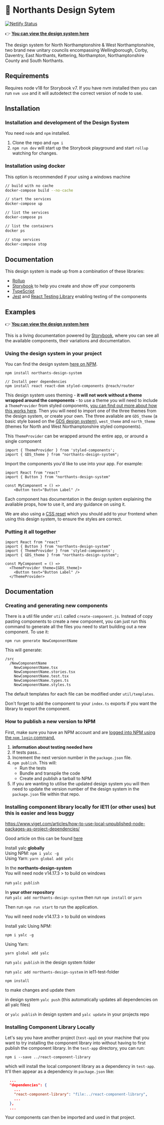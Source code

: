 # 🎨 Northants Design Sytem

[![Netlify Status](https://api.netlify.com/api/v1/badges/19c44b04-97ec-4066-84f8-fd7106d00996/deploy-status)](https://app.netlify.com/sites/elated-pasteur-e85c66/deploys)

👉 **[You can view the design system here](https://northants-design-system.netlify.app)**

The design system for North Northamptonshire & West Northamptonshire, two brand new unitary councils encompassing Wellingborough, Corby, Daventry, East Northants, Kettering, Northampton, Northamptonshire County and South Northants.

## Requirements

Requires node v18 for Storybook v7. If you have nvm installed then you can run `nvm use` and it will autodetect the correct version of node to use.

## Installation

### Installation and development of the Design System

You need `node` and `npm` installed.

1. Clone the repo and `npm i`
2. `npm run dev` will start up the Storybook playground and start `rollup` watching for changes.

### Installation using docker

This option is recommended if your using a windows machine

```sh
// build with no cache
docker-compose build --no-cache

// start the services
docker-compose up

// list the services
docker-compose ps

// list the containers
docker ps

// stop services
docker-compose stop
```

## Documentation

This design system is made up from a combination of these libraries:

- [Rollup](https://github.com/rollup/rollup)
- [Storybook](https://storybook.js.org/) to help you create and show off your components
- [TypeScript](https://www.typescriptlang.org/)
- [Jest](https://jestjs.io/) and [React Testing Library](https://github.com/testing-library/react-testing-library) enabling testing of the components

## Examples

👉 **[You can view the design system here](https://northants-design-system.netlify.app)**

This is a living documentation powered by [Storybook](https://storybook.js.org/), where you can see all the available components, their variations and documentation.

### Using the design system in your project

You can find the design system [here on NPM](https://www.npmjs.com/package/northants-design-system).

```
npm install northants-design-system

// Install peer dependencies
npm install react react-dom styled-components @reach/router
```

This design system uses theming - **it will not work without a theme wrapped around the components** - to use a theme you will need to include a `ThemeProvider` from styled components, [you can find out more about how this works here](https://styled-components.com/docs/advanced#theming). Then you will need to import one of the three themes from the design system, or create your own. The three avaliable are `GDS_theme` (a basic style based on the [GDS design system](https://design-system.service.gov.uk/)), `west_theme` and `north_theme` (themes for North and West Northamptonshire styled components).

This `ThemeProvider` can be wrapped around the entire app, or around a single component

```
import { ThemeProvider } from 'styled-components';
import { GDS_theme } from "northants-design-system";

```

Import the components you'd like to use into your app. For example:

```
import React from "react"
import { Button } from "northants-design-system"

const MyComponent = () =>
    <Button text="Button Label" />
```

Each component has documentation in the design system explaining the avaliable props, how to use it, and any guidance on using it.

We are also using a [CSS reset](http://meyerweb.com/eric/tools/css/reset/) which you should add to your frontend when using this design system, to ensure the styles are correct.

### Putting it all together

```
import React from "react"
import { Button } from "northants-design-system"
import { ThemeProvider } from 'styled-components';
import { GDS_theme } from "northants-design-system";

const MyComponent = () =>
  <ThemeProvider theme={GDS_theme}>
    <Button text="Button Label" />
  </ThemeProvider>
```

## Documentation

### Creating and generating new components

There is a util file under `util` called `create-component.js`. Instead of copy pasting components to create a new component, you can just run this command to generate all the files you need to start building out a new component. To use it:

```
npm run generate NewComponentName
```

This will generate:

```
/src
  /NewComponentName
    NewComponentName.tsx
    NewComponentName.stories.tsx
    NewComponentName.test.tsx
    NewComponentName.types.ts
    NewComponentName.styles.ts
```

The default templates for each file can be modified under `util/templates`.

Don't forget to add the component to your `index.ts` exports if you want the library to export the component.

### How to publish a new version to NPM

First, make sure you have an NPM account and are [logged into NPM using the `npm login` command.](https://docs.npmjs.com/creating-a-new-npm-user-account)

1. **information about testing needed here**
2. If tests pass...
3. Increment the next version number in the `package.json` file.
4. `npm publish`. This will:
   - Run the tests
   - Bundle and transpile the code
   - Create and publish a tarball to NPM
5. If you are wanting to utilise the updated design system you will then need to update the version number of the design system in the `package.json` file within that repo.

### Installing component library locally for IE11 (or other uses) but this is easier and less buggy

https://www.viget.com/articles/how-to-use-local-unpublished-node-packages-as-project-dependencies/

Good article on this can be found [here](https://www.viget.com/articles/how-to-use-local-unpublished-node-packages-as-project-dependencies/)

Install yalc **globally**  
Using NPM: `npm i yalc -g`  
Using Yarn: `yarn global add yalc`

In the **northants-design-system**  
You will need node v14.17.3 > to build on windows

run `yalc publish`

In **your other repository**  
run `yalc add northants-design-system` then run `npm install` or `yarn`

Then run `npm run start` to run the application.

You will need node v14.17.3 > to build on windows

Install yalc
Using NPM:

`npm i yalc -g`

Using Yarn:

`yarn global add yalc`

run `yalc publish` in the design system folder

run `yalc add northants-design-system` in ie11-test-folder

`npm install`

to make changes and update them

in design system `yalc push` (this automatically updates all dependencies on all yalc files)

or `yalc publish` in design system and `yalc update` in your projects repo

### Installing Component Library Locally

Let's say you have another project (`test-app`) on your machine that you want to try installing the component library into without having to first publish the component library. In the `test-app` directory, you can run:

```
npm i --save ../react-component-library
```

which will install the local component library as a dependency in `test-app`. It'll then appear as a dependency in `package.json` like:

```JSON
  ...
  "dependencies": {
    ...
    "react-component-library": "file:../react-component-library",
    ...
  },
  ...
```

Your components can then be imported and used in that project.
